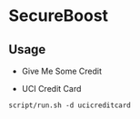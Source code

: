 # SecureBoost

## Usage

- Give Me Some Credit

- UCI Credit Card

```
script/run.sh -d ucicreditcard
```

